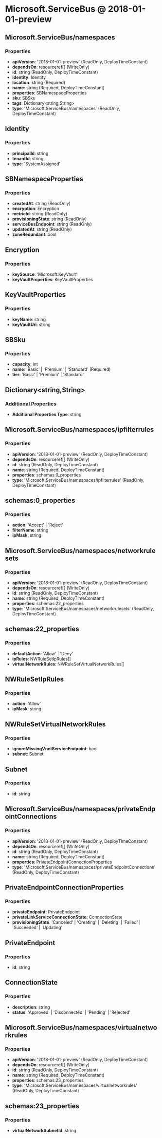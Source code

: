 # Microsoft.ServiceBus @ 2018-01-01-preview

## Microsoft.ServiceBus/namespaces
### Properties
* **apiVersion**: '2018-01-01-preview' (ReadOnly, DeployTimeConstant)
* **dependsOn**: resourceref[] (WriteOnly)
* **id**: string (ReadOnly, DeployTimeConstant)
* **identity**: Identity
* **location**: string (Required)
* **name**: string (Required, DeployTimeConstant)
* **properties**: SBNamespaceProperties
* **sku**: SBSku
* **tags**: Dictionary<string,String>
* **type**: 'Microsoft.ServiceBus/namespaces' (ReadOnly, DeployTimeConstant)

## Identity
### Properties
* **principalId**: string
* **tenantId**: string
* **type**: 'SystemAssigned'

## SBNamespaceProperties
### Properties
* **createdAt**: string (ReadOnly)
* **encryption**: Encryption
* **metricId**: string (ReadOnly)
* **provisioningState**: string (ReadOnly)
* **serviceBusEndpoint**: string (ReadOnly)
* **updatedAt**: string (ReadOnly)
* **zoneRedundant**: bool

## Encryption
### Properties
* **keySource**: 'Microsoft.KeyVault'
* **keyVaultProperties**: KeyVaultProperties

## KeyVaultProperties
### Properties
* **keyName**: string
* **keyVaultUri**: string

## SBSku
### Properties
* **capacity**: int
* **name**: 'Basic' | 'Premium' | 'Standard' (Required)
* **tier**: 'Basic' | 'Premium' | 'Standard'

## Dictionary<string,String>
### Additional Properties
* **Additional Properties Type**: string

## Microsoft.ServiceBus/namespaces/ipfilterrules
### Properties
* **apiVersion**: '2018-01-01-preview' (ReadOnly, DeployTimeConstant)
* **dependsOn**: resourceref[] (WriteOnly)
* **id**: string (ReadOnly, DeployTimeConstant)
* **name**: string (Required, DeployTimeConstant)
* **properties**: schemas:0_properties
* **type**: 'Microsoft.ServiceBus/namespaces/ipfilterrules' (ReadOnly, DeployTimeConstant)

## schemas:0_properties
### Properties
* **action**: 'Accept' | 'Reject'
* **filterName**: string
* **ipMask**: string

## Microsoft.ServiceBus/namespaces/networkrulesets
### Properties
* **apiVersion**: '2018-01-01-preview' (ReadOnly, DeployTimeConstant)
* **dependsOn**: resourceref[] (WriteOnly)
* **id**: string (ReadOnly, DeployTimeConstant)
* **name**: string (Required, DeployTimeConstant)
* **properties**: schemas:22_properties
* **type**: 'Microsoft.ServiceBus/namespaces/networkrulesets' (ReadOnly, DeployTimeConstant)

## schemas:22_properties
### Properties
* **defaultAction**: 'Allow' | 'Deny'
* **ipRules**: NWRuleSetIpRules[]
* **virtualNetworkRules**: NWRuleSetVirtualNetworkRules[]

## NWRuleSetIpRules
### Properties
* **action**: 'Allow'
* **ipMask**: string

## NWRuleSetVirtualNetworkRules
### Properties
* **ignoreMissingVnetServiceEndpoint**: bool
* **subnet**: Subnet

## Subnet
### Properties
* **id**: string

## Microsoft.ServiceBus/namespaces/privateEndpointConnections
### Properties
* **apiVersion**: '2018-01-01-preview' (ReadOnly, DeployTimeConstant)
* **dependsOn**: resourceref[] (WriteOnly)
* **id**: string (ReadOnly, DeployTimeConstant)
* **name**: string (Required, DeployTimeConstant)
* **properties**: PrivateEndpointConnectionProperties
* **type**: 'Microsoft.ServiceBus/namespaces/privateEndpointConnections' (ReadOnly, DeployTimeConstant)

## PrivateEndpointConnectionProperties
### Properties
* **privateEndpoint**: PrivateEndpoint
* **privateLinkServiceConnectionState**: ConnectionState
* **provisioningState**: 'Canceled' | 'Creating' | 'Deleting' | 'Failed' | 'Succeeded' | 'Updating'

## PrivateEndpoint
### Properties
* **id**: string

## ConnectionState
### Properties
* **description**: string
* **status**: 'Approved' | 'Disconnected' | 'Pending' | 'Rejected'

## Microsoft.ServiceBus/namespaces/virtualnetworkrules
### Properties
* **apiVersion**: '2018-01-01-preview' (ReadOnly, DeployTimeConstant)
* **dependsOn**: resourceref[] (WriteOnly)
* **id**: string (ReadOnly, DeployTimeConstant)
* **name**: string (Required, DeployTimeConstant)
* **properties**: schemas:23_properties
* **type**: 'Microsoft.ServiceBus/namespaces/virtualnetworkrules' (ReadOnly, DeployTimeConstant)

## schemas:23_properties
### Properties
* **virtualNetworkSubnetId**: string


